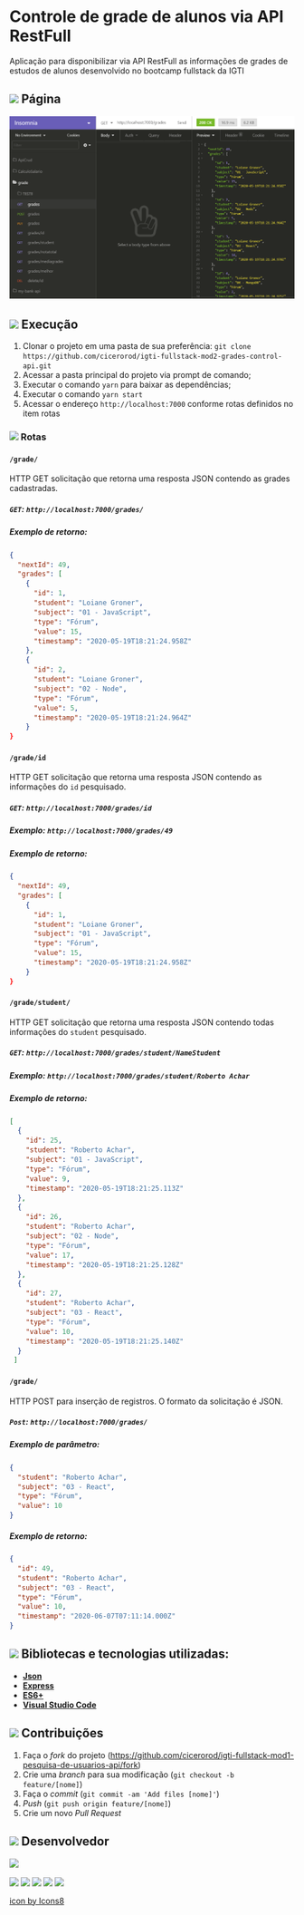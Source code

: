 # Controle de grade de alunos via API RestFull

Aplicação para disponibilizar via API RestFull as informações de grades de estudos de alunos desenvolvido no bootcamp fullstack da IGTI

## <img src="https://img.icons8.com/ios-filled/20/000000/browser-window.png"/> Página

<p align="center">
  <img src="https://github.com/cicerorod/igti-fullstack-mod2-grades-control-api/blob/master/img/tela.PNG">
</p>

<!--
## ![](https://img.icons8.com/ios-glyphs/20/000000/api.png)  API

`<link>` : <https://randomuser.me/api/?seed=javascript&results=100&nat=BR&noinfo> -->

## ![](https://img.icons8.com/metro/20/000000/run-command.png) Execução

1. Clonar o projeto em uma pasta de sua preferência: `git clone https://github.com/cicerorod/igti-fullstack-mod2-grades-control-api.git`
2. Acessar a pasta principal do projeto via prompt de comando;
3. Executar o comando `yarn` para baixar as dependências;
4. Executar o comando `yarn start`
5. Acessar o endereço `http://localhost:7000` conforme rotas definidos no item rotas

### ![](https://img.icons8.com/metro/20/000000/run-command.png) Rotas

#### `/grade/`

HTTP GET solicitação que retorna uma resposta JSON contendo as grades cadastradas.

##### `GET`: `http://localhost:7000/grades/`

##### Exemplo de retorno:

```json
{
  "nextId": 49,
  "grades": [
    {
      "id": 1,
      "student": "Loiane Groner",
      "subject": "01 - JavaScript",
      "type": "Fórum",
      "value": 15,
      "timestamp": "2020-05-19T18:21:24.958Z"
    },
    {
      "id": 2,
      "student": "Loiane Groner",
      "subject": "02 - Node",
      "type": "Fórum",
      "value": 5,
      "timestamp": "2020-05-19T18:21:24.964Z"
    }
}
```

#### `/grade/id`

HTTP GET solicitação que retorna uma resposta JSON contendo as informações do `id` pesquisado.

##### `GET`: `http://localhost:7000/grades/id`

##### Exemplo: `http://localhost:7000/grades/49`

##### Exemplo de retorno:

```json
{
  "nextId": 49,
  "grades": [
    {
      "id": 1,
      "student": "Loiane Groner",
      "subject": "01 - JavaScript",
      "type": "Fórum",
      "value": 15,
      "timestamp": "2020-05-19T18:21:24.958Z"
    }
}
```
#### `/grade/student/`

HTTP GET solicitação que retorna uma resposta JSON contendo todas informações do `student` pesquisado.

##### `GET`: `http://localhost:7000/grades/student/NameStudent`

##### Exemplo: `http://localhost:7000/grades/student/Roberto Achar`

##### Exemplo de retorno:

```json
[
  {
    "id": 25,
    "student": "Roberto Achar",
    "subject": "01 - JavaScript",
    "type": "Fórum",
    "value": 9,
    "timestamp": "2020-05-19T18:21:25.113Z"
  },
  {
    "id": 26,
    "student": "Roberto Achar",
    "subject": "02 - Node",
    "type": "Fórum",
    "value": 17,
    "timestamp": "2020-05-19T18:21:25.128Z"
  },
  {
    "id": 27,
    "student": "Roberto Achar",
    "subject": "03 - React",
    "type": "Fórum",
    "value": 10,
    "timestamp": "2020-05-19T18:21:25.140Z"
  }
 ]
  ```

#### `/grade/`

HTTP POST para inserção de registros. O formato da solicitação é JSON.

##### `Post`: `http://localhost:7000/grades/`

##### Exemplo de parâmetro:

```json
{
  "student": "Roberto Achar",
  "subject": "03 - React",
  "type": "Fórum",
  "value": 10
}
```

##### Exemplo de retorno:

```Json
{
  "id": 49,
  "student": "Roberto Achar",
  "subject": "03 - React",
  "type": "Fórum",
  "value": 10,
  "timestamp": "2020-06-07T07:11:14.000Z"
}
```


<!-- :hammer:-->

## ![](https://img.icons8.com/ios-filled/20/000000/hammer.png) Bibliotecas e tecnologias utilizadas:

- **[Json](https://www.w3schools.com/js/js_json_intro.asp)**
- **[Express]()**
- **[ES6+](https://www.w3schools.com/Js/js_es6.asp)**
- **[Visual Studio Code](https://code.visualstudio.com/?WT.mc_id=hackingcarreira_wmc-github-gllemos)**

## ![](https://img.icons8.com/ios-glyphs/20/000000/pull-request.png) Contribuições

1. Faça o _fork_ do projeto (<https://github.com/cicerorod/igti-fullstack-mod1-pesquisa-de-usuarios-api/fork>)
2. Crie uma _branch_ para sua modificação (`git checkout -b feature/[nome]`)
3. Faça o _commit_ (`git commit -am 'Add files [nome]'`)
4. _Push_ (`git push origin feature/[nome]`)
5. Crie um novo _Pull Request_

## ![](https://img.icons8.com/ios-glyphs/22/000000/code-file.png) Desenvolvedor

<img src="https://avatars.githubusercontent.com/cicerorod" width=115>

[![](https://img.icons8.com/fluent/30/000000/github.png)](https://github.com/cicerorod)
[![](https://img.icons8.com/metro/25/000000/linkedin.png)](https://www.linkedin.com/in/c%C3%ADcero-rodrigues-89623784/)
[![](https://img.icons8.com/metro/25/000000/facebook.png)](https://www.facebook.com/cicero.rodrigues.90834)
[![](https://img.icons8.com/material-rounded/29/000000/instagram-new.png)](https://www.instagram.com/cicero_rod/)
[![](https://img.icons8.com/metro/26/000000/email.png)](mailto:cicerorod@gmail.com)

<a href="https://icons8.com/">icon by Icons8</a>
